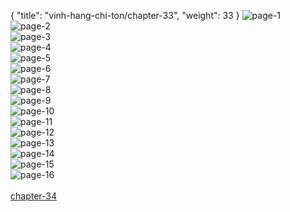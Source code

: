 { "title": "vinh-hang-chi-ton/chapter-33", "weight": 33 }
<img src="vinh-hang-chi-ton_0033_01-ea04795db42f4e559c1441d5624cbc74.webp" alt="page-1" origin="http://storage.fshare.vn/Test-vechai/1502608204-Vinh-hang-chi-ton-chap33-002.png"><br/>
<img src="vinh-hang-chi-ton_0033_02-77b3a6e369136c20d7f2d513d8dc8dc8.webp" alt="page-2" origin="http://storage.fshare.vn/Test-vechai/1502608204-Vinh-hang-chi-ton-chap33-003.png"><br/>
<img src="vinh-hang-chi-ton_0033_03-f22857768658d7d17cf9b4aed3595f0d.webp" alt="page-3" origin="http://storage.fshare.vn/Test-vechai/1502608204-Vinh-hang-chi-ton-chap33-004.png"><br/>
<img src="vinh-hang-chi-ton_0033_04-b1d6a238639d40157a5a2b77ee08825f.webp" alt="page-4" origin="http://storage.fshare.vn/Test-vechai/1502608204-Vinh-hang-chi-ton-chap33-005.png"><br/>
<img src="vinh-hang-chi-ton_0033_05-9503dc44dfa32460cfbc63f0c973f45b.webp" alt="page-5" origin="http://storage.fshare.vn/Test-vechai/1502608204-Vinh-hang-chi-ton-chap33-006.png"><br/>
<img src="vinh-hang-chi-ton_0033_06-00af30f4eed919ec1770613769c492dd.webp" alt="page-6" origin="http://storage.fshare.vn/Test-vechai/1502608204-Vinh-hang-chi-ton-chap33-007.png"><br/>
<img src="vinh-hang-chi-ton_0033_07-ffdadef2fca1342c4c0578d58f25fd28.webp" alt="page-7" origin="http://storage.fshare.vn/Test-vechai/1502608204-Vinh-hang-chi-ton-chap33-008.png"><br/>
<img src="vinh-hang-chi-ton_0033_08-f59b5f64e438944b89ee3255045e58a3.webp" alt="page-8" origin="http://storage.fshare.vn/Test-vechai/1502608204-Vinh-hang-chi-ton-chap33-009.png"><br/>
<img src="vinh-hang-chi-ton_0033_09-f3d7e1b3ba2389bb489f44b436d038d6.webp" alt="page-9" origin="http://storage.fshare.vn/Test-vechai/1502608204-Vinh-hang-chi-ton-chap33-010.png"><br/>
<img src="vinh-hang-chi-ton_0033_10-201843488a5f34e377c5eadd729c1f44.webp" alt="page-10" origin="http://storage.fshare.vn/Test-vechai/1502608204-Vinh-hang-chi-ton-chap33-011.png"><br/>
<img src="vinh-hang-chi-ton_0033_11-539c82b97c2194e2997197e62589b5c1.webp" alt="page-11" origin="http://storage.fshare.vn/Test-vechai/1502608204-Vinh-hang-chi-ton-chap33-012.png"><br/>
<img src="vinh-hang-chi-ton_0033_12-cade9c6900379139318c800c461b148b.webp" alt="page-12" origin="http://storage.fshare.vn/Test-vechai/1502608204-Vinh-hang-chi-ton-chap33-013.png"><br/>
<img src="vinh-hang-chi-ton_0033_13-bc2961d5fe970c13c5e9b7571a9c89d1.webp" alt="page-13" origin="http://storage.fshare.vn/Test-vechai/1502608204-Vinh-hang-chi-ton-chap33-014.png"><br/>
<img src="vinh-hang-chi-ton_0033_14-8abab4bdda854269651d6f46ffcf1b7c.webp" alt="page-14" origin="http://storage.fshare.vn/Test-vechai/1502608204-Vinh-hang-chi-ton-chap33-015.png"><br/>
<img src="vinh-hang-chi-ton_0033_15-4547b41982eb02c4f36d496fe19ba42f.webp" alt="page-15" origin="http://storage.fshare.vn/Test-vechai/1502608204-Vinh-hang-chi-ton-chap33-016.png"><br/>
<img src="vinh-hang-chi-ton_0033_16-d25f1a3b4e9a84bac358d5050c0a47ac.webp" alt="page-16" origin="http://storage.fshare.vn/Test-vechai/1502608204-Vinh-hang-chi-ton-chap33-017.png"><br/>
<br/><a class="nextchap" href="/vinh-hang-chi-ton/chapter-34">chapter-34</a>
